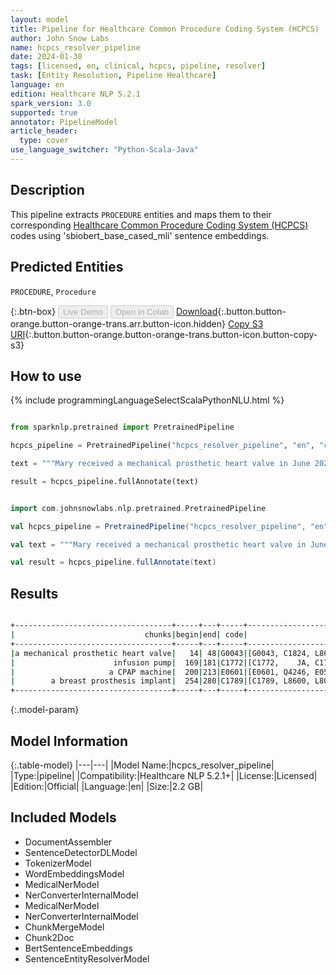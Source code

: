 ```yaml
---
layout: model
title: Pipeline for Healthcare Common Procedure Coding System (HCPCS)
author: John Snow Labs
name: hcpcs_resolver_pipeline
date: 2024-01-30
tags: [licensed, en, clinical, hcpcs, pipeline, resolver]
task: [Entity Resolution, Pipeline Healthcare]
language: en
edition: Healthcare NLP 5.2.1
spark_version: 3.0
supported: true
annotator: PipelineModel
article_header:
  type: cover
use_language_switcher: "Python-Scala-Java"
---
```


## Description

This pipeline extracts `PROCEDURE` entities and maps them to their corresponding [Healthcare Common Procedure Coding System (HCPCS)](https://www.nlm.nih.gov/research/umls/sourcereleasedocs/current/HCPCS/index.html) codes using 'sbiobert_base_cased_mli' sentence embeddings.

## Predicted Entities

`PROCEDURE`, `Procedure`


{:.btn-box}
<button class="button button-orange" disabled>Live Demo</button>
<button class="button button-orange" disabled>Open in Colab</button>
[Download](https://s3.amazonaws.com/auxdata.johnsnowlabs.com/clinical/models/hcpcs_resolver_pipeline_en_5.2.1_3.0_1706632001298.zip){:.button.button-orange.button-orange-trans.arr.button-icon.hidden}
[Copy S3 URI](s3://auxdata.johnsnowlabs.com/clinical/models/hcpcs_resolver_pipeline_en_5.2.1_3.0_1706632001298.zip){:.button.button-orange.button-orange-trans.button-icon.button-copy-s3}

## How to use



<div class="tabs-box" markdown="1">
{% include programmingLanguageSelectScalaPythonNLU.html %}
  
```python

from sparknlp.pretrained import PretrainedPipeline

hcpcs_pipeline = PretrainedPipeline("hcpcs_resolver_pipeline", "en", "clinical/models")

text = """Mary received a mechanical prosthetic heart valve in June 2020, and the results were successful. Diabetes screening test performed, revealing abnormal result. She uses infusion pump for diabetes and a CPAP machine for sleep apnea. In 2021, She received a breast prosthesis implant."""

result = hcpcs_pipeline.fullAnnotate(text)

```
```scala

import com.johnsnowlabs.nlp.pretrained.PretrainedPipeline

val hcpcs_pipeline = PretrainedPipeline("hcpcs_resolver_pipeline", "en", "clinical/models")

val text = """Mary received a mechanical prosthetic heart valve in June 2020, and the results were successful. Diabetes screening test performed, revealing abnormal result. She uses infusion pump for diabetes and a CPAP machine for sleep apnea. In 2021, She received a breast prosthesis implant."""

val result = hcpcs_pipeline.fullAnnotate(text)

```
</div>

## Results

```bash

+-----------------------------------+-----+---+-----+-----------------------------------------------------------------+-----------------------------------------------------------------+-----------------------------------------------------------------+
|                             chunks|begin|end| code|                                                        all_codes|                                                      resolutions|                                                    all_distances|
+-----------------------------------+-----+---+-----+-----------------------------------------------------------------+-----------------------------------------------------------------+-----------------------------------------------------------------+
|a mechanical prosthetic heart valve|   14| 48|G0043|[G0043, C1824, L8698, Q0508, C1764, C1883,    AV, V5095, L8699...|[Patients with mechanical prosthetic heart valve, Generator, c...|[0.0384, 0.2283, 0.2375, 0.2393, 0.2434, 0.2587, 0.2515, 0.262...|
|                      infusion pump|  169|181|C1772|[C1772,    JA, C1754, A4220,    SH, B9004, S9007, B9002, C1887...|[Infusion pump, programmable (implantable), Administered intra...|[0.1408, 0.1777, 0.1990, 0.2107, 0.2175, 0.2166, 0.2214, 0.221...|
|                     a CPAP machine|  200|213|E0601|[E0601, Q4246, E0570, E0860, E0942, E0457, C1880, L0972, L0970...|[Continuous positive airway pressure (cpap) device, Coretext o...|[0.1952, 0.2380, 0.2519, 0.2630, 0.2775, 0.2791, 0.2832, 0.304...|
|        a breast prosthesis implant|  254|280|C1789|[C1789, L8600, L8010, L8020, L8031, L8039, A4282, A4281, G9829...|[Prosthesis, breast (implantable), Implantable breast prosthes...|[0.0798, 0.1202, 0.1495, 0.1604, 0.1704, 0.1712, 0.1984, 0.226...|
+-----------------------------------+-----+---+-----+-----------------------------------------------------------------+-----------------------------------------------------------------+-----------------------------------------------------------------+

```

{:.model-param}
## Model Information

{:.table-model}
|---|---|
|Model Name:|hcpcs_resolver_pipeline|
|Type:|pipeline|
|Compatibility:|Healthcare NLP 5.2.1+|
|License:|Licensed|
|Edition:|Official|
|Language:|en|
|Size:|2.2 GB|

## Included Models

- DocumentAssembler
- SentenceDetectorDLModel
- TokenizerModel
- WordEmbeddingsModel
- MedicalNerModel
- NerConverterInternalModel
- MedicalNerModel
- NerConverterInternalModel
- ChunkMergeModel
- Chunk2Doc
- BertSentenceEmbeddings
- SentenceEntityResolverModel

